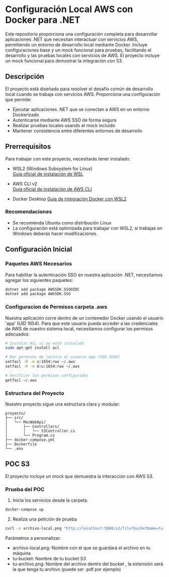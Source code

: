 # Configuración Local AWS con Docker para .NET

Este repositorio proporciona una configuración completa para desarrollar aplicaciones .NET que necesitan interactuar con servicios AWS, permitiendo un entorno de desarrollo local mediante Docker. Incluye configuraciones base y un mock funcional para pruebas, facilitando el desarrollo y las pruebas locales con servicios de AWS. El proyecto incluye un mock funcional para demostrar la integración con S3.

## Descripción

El proyecto está diseñado para resolver el desafío común de desarrollo local cuando se trabaja con servicios AWS. Proporciona una configuración que permite:
- Ejecutar aplicaciones .NET que se conectan a AWS en un entorno Dockerizado
- Autenticarse mediante AWS SSO de forma segura
- Realizar pruebas locales usando el mock incluido
- Mantener consistencia entre diferentes entornos de desarrollo

## Prerrequisitos

Para trabajar con este proyecto, necesitarás tener instalado:

- WSL2 (Windows Subsystem for Linux)  
  [Guía oficial de instalación de WSL](https://learn.microsoft.com/en-us/windows/wsl/install)

- AWS CLI v2  
  [Guía oficial de instalación de AWS CLI](https://docs.aws.amazon.com/cli/latest/userguide/getting-started-install.html)

- Docker Desktop 
  [Guía de integración Docker con WSL2](https://docs.docker.com/desktop/setup/install/windows-install/)

### Recomendaciones
  - Se recomienda Ubuntu como distribución Linux
  - La configuración está optimizada para trabajar con WSL2, si trabajas en Windows deberás hacer modificaciones.

## Configuración Inicial

### Paquetes AWS Necesarios

Para habilitar la autenticación SSO en nuestra aplicación .NET, necesitamos agregar los siguientes paquetes:

```bash
dotnet add package AWSSDK.SSOOIDC
dotnet add package AWSSDK.SSO
```
### Configuracion de Permisos carpeta .aws
Nuestra aplicación corre dentro de un contenedor Docker usando el usuario 'app' (UID 1654). Para que este usuario pueda acceder a las credenciales de AWS de nuestro sistema local, necesitamos configurar los permisos adecuados:

```bash
# Instalar ACL si no está instalado
sudo apt-get install acl

# Dar permisos de lectura al usuario app (UID 1654)
setfacl -R -m u:1654:rwx ~/.aws
setfacl -R -m d:u:1654:rwx ~/.aws

# Verificar los permisos configurados
getfacl ~/.aws
```

### Estructura del Proyecto
Nuestro proyecto sigue una estructura clara y modular:
```
proyecto/
├── src/
│   └── MocWebApi/             
│       ├── Controllers/        
│       │   └── S3Controller.cs 
│       └── Program.cs         
├── docker-compose.yml         
├── Dockerfile                  
└── .env                       
```
## POC S3

El proyecto incluye un mock que demuestra la interacción con AWS S3. 

### Prueba del POC
1. Inicia los servicios desde la carpeta.
```bash
docker-compose up
```
2. Realiza una petición de prueba
```bash
curl -o archivo-local.png "http://localhost:5000/s3/file?bucketName=tu-bucket&fileName=tu-archivo.png"
```
Parámetros a personalizar:

* archivo-local.png: Nombre con el que se guardará el archivo en tu máquina
* tu-bucket: Nombre de tu bucket S3
* tu-archivo.png: Nombre del archivo dentro del bucket , la extensión será la que tenga tu archivo (puede ser .pdf por ejemplo)
